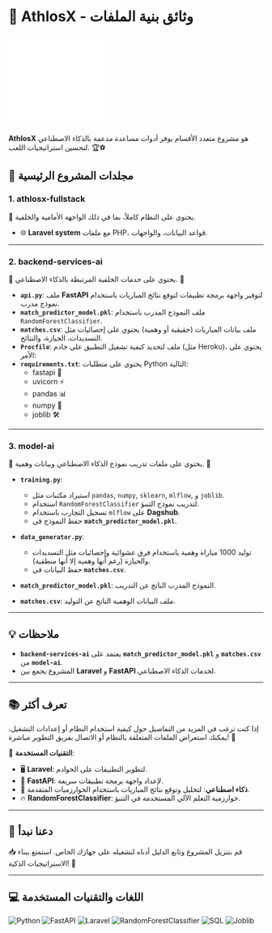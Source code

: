 # 🌟 AthlosX - وثائق بنية الملفات

![Logo](athlosx-fullstack/public/admin/assets/images/logo1.png)

**AthlosX** هو مشروع متعدد الأقسام يوفر أدوات مساعدة مدعمة بالذكاء الاصطناعي لتحسين استراتيجيات اللعب. 🏆⚽

## 📂 مجلدات المشروع الرئيسية

### 1. **athlosx-fullstack**  
📁 يحتوي على النظام كاملاً، بما في ذلك الواجهة الأمامية والخلفية.

- 🌐 **Laravel system** مع ملفات PHP، قواعد البيانات، والواجهات.

---

### 2. **backend-services-ai**  
📁 يحتوي على خدمات الخلفية المرتبطة بالذكاء الاصطناعي. 🤖

- **`api.py`**: ملف **FastAPI** لتوفير واجهة برمجة تطبيقات لتوقع نتائج المباريات باستخدام نموذج مدرب.
- **`match_predictor_model.pkl`**: ملف النموذج المدرب باستخدام `RandomForestClassifier`.
- **`matches.csv`**: ملف بيانات المباريات (حقيقية أو وهمية) يحتوي على إحصائيات مثل التسديدات، الحيازة، والنتائج.
- **`Procfile`**: ملف لتحديد كيفية تشغيل التطبيق على خادم (مثل Heroku)، يحتوي على الأمر:
- **`requirements.txt`**: يحتوي على متطلبات Python التالية:
    - fastapi 🚀
    - uvicorn ⚡
    - pandas 📊
    - numpy 🔢
    - joblib 🛠

---

### 3. **model-ai**  
📁 يحتوي على ملفات تدريب نموذج الذكاء الاصطناعي وبيانات وهمية. 🧠

- **`training.py`**: 
    - استيراد مكتبات مثل `pandas`, `numpy`, `sklearn`, `mlflow`, و `joblib`.
    - استخدام `RandomForestClassifier` لتدريب نموذج التنبؤ.
    - تسجيل التجارب باستخدام `mlflow` على **Dagshub**.
    - حفظ النموذج في **`match_predictor_model.pkl`**.

- **`data_generator.py`**:  
    - توليد 1000 مباراة وهمية باستخدام فرق عشوائية وإحصائيات مثل التسديدات والحيازة (رغم أنها وهمية إلا أنها منطقية).
    - حفظ البيانات في **`matches.csv`**.

- **`match_predictor_model.pkl`**: النموذج المدرب الناتج عن التدريب.

- **`matches.csv`**: ملف البيانات الوهمية الناتج عن التوليد.

---

## 💡 ملاحظات

- **`backend-services-ai`** يعتمد على **`match_predictor_model.pkl`** و **`matches.csv`** من **`model-ai`**.
- المشروع يجمع بين **Laravel** و **FastAPI** لخدمات الذكاء الاصطناعي.

---

## 📚 تعرف أكثر

إذا كنت ترغب في المزيد من التفاصيل حول كيفية استخدام النظام أو إعدادات التشغيل، يمكنك استعراض الملفات المتعلقة بالنظام أو الاتصال بفريق التطوير مباشرة! 💬

📌 **التقنيات المستخدمة**:
- 🖥 **Laravel**: لتطوير التطبيقات على الخوادم.
- 🤖 **FastAPI**: لإعداد واجهة برمجة تطبيقات سريعة.
- 🧠 **ذكاء اصطناعي**: لتحليل وتوقع نتائج المباريات باستخدام الخوارزميات المتقدمة.
- 🔥 **RandomForestClassifier**: خوارزمية التعلم الآلي المستخدمة في التنبؤ.

---

## 🚀 دعنا نبدأ

📥 قم بتنزيل المشروع وتابع الدليل أدناه لتشغيله على جهازك الخاص. استمتع ببناء الاستراتيجيات الذكية! 🌟

---

## 💻 اللغات والتقنيات المستخدمة

![Python](https://img.shields.io/badge/Python-3776AB?style=for-the-badge&logo=python&logoColor=white)
![FastAPI](https://img.shields.io/badge/FastAPI-009688?style=for-the-badge&logo=fastapi&logoColor=white)
![Laravel](https://img.shields.io/badge/Laravel-EF4135?style=for-the-badge&logo=laravel&logoColor=white)
![RandomForestClassifier](https://img.shields.io/badge/RandomForest-228B22?style=for-the-badge&logo=python&logoColor=white)
![SQL](https://img.shields.io/badge/SQL-003B57?style=for-the-badge&logo=sql&logoColor=white)
![Joblib](https://img.shields.io/badge/Joblib-1E6DB2?style=for-the-badge&logo=python&logoColor=white)
